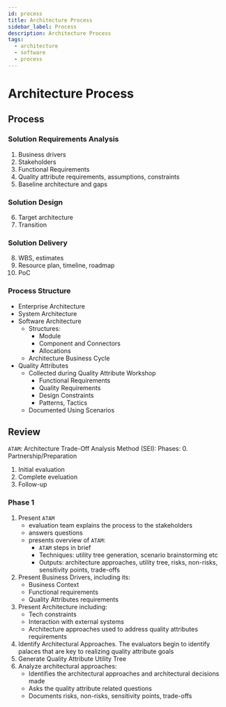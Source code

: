 ```yaml
---
id: process
title: Architecture Process
sidebar_label: Process
description: Architecture Process
tags:
  - architecture
  - software
  - process
---
```



# Architecture Process

## Process

### Solution Requirements Analysis
1. Business drivers
2. Stakeholders
3. Functional Requirements
4. Quality attribute requirements, assumptions, constraints
5. Baseline architecture and gaps

### Solution Design

6. Target architecture
7. Transition

### Solution Delivery
8. WBS, estimates
9.  Resource plan, timeline, roadmap
10. PoC

### Process Structure

- Enterprise Architecture
- System Architecture
- Software Architecture
  - Structures:
    - Module
    - Component and Connectors
    - Allocations
  - Architecture Business Cycle
- Quality Attributes
  - Collected during Quality Attribute Workshop
    - Functional Requirements
    - Quality Requirements
    - Design Constraints
    - Patterns, Tactics
  - Documented Using Scenarios

## Review

`ATAM`: Architecture Trade-Off Analysis Method (SEI):
Phases:
0. Partnership/Preparation
1. Initial evaluation
2. Complete eveluation
3. Follow-up

### Phase 1

1. Present `ATAM`
   - evaluation team explains the process to the stakeholders
   - answers questions
   - presents overview of `ATAM`:
     - `ATAM` steps in brief
     - Techniques: utility tree generation, scenario brainstorming etc
     - Outputs: architecture approaches, utility tree, risks, non-risks, sensitivity points, trade-offs
2. Present Business Drivers, including its:
   - Business Context
   - Functional requirements
   - Quality Attributes requirements
3. Present Architecture including:
   - Tech constraints
   - Interaction with external systems
   - Architecture approaches used to address quality attributes requirements
4. Identify Architectural Approaches. The evaluators begin to identify palaces that are key to realizing quality attribute goals
5. Generate Quality Attribute Utility Tree
6. Analyze architectural approaches:
   - Identifies the architectural approaches and architectural decisions made
   - Asks the quality attribute related questions
   - Documents risks, non-risks, sensitivity points, trade-offs

